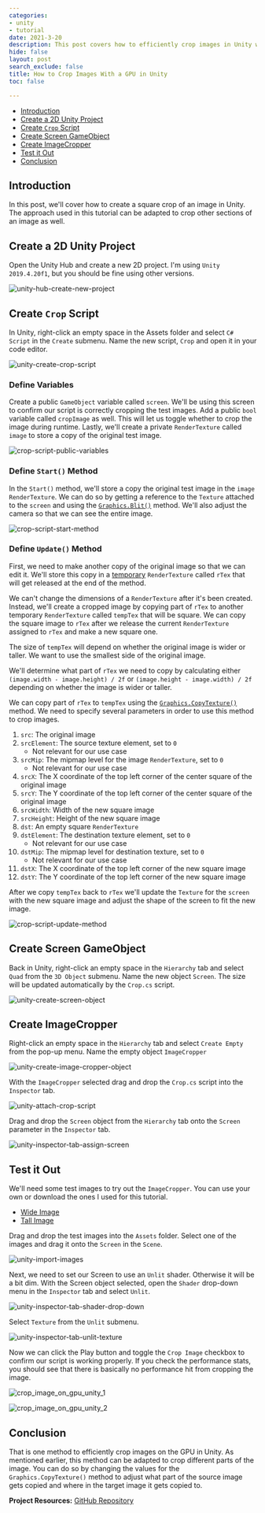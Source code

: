 ```yaml
---
categories:
- unity
- tutorial
date: 2021-3-20
description: This post covers how to efficiently crop images in Unity with a GPU.
hide: false
layout: post
search_exclude: false
title: How to Crop Images With a GPU in Unity
toc: false

---
```


* [Introduction](#introduction)
* [Create a 2D Unity Project](#create-a-2d-unity-project)
* [Create `Crop` Script](#create-crop-script)
* [Create Screen GameObject](#create-screen-gameobject)
* [Create ImageCropper](#create-imagecropper)
* [Test it Out](#test-it-out)
* [Conclusion](#conclusion)



## Introduction

In this post, we'll cover how to create a square crop of an image in Unity. The approach used in this tutorial can be adapted to crop other sections of an image as well.



## Create a 2D Unity Project

Open the Unity Hub and create a new 2D project. I'm using `Unity 2019.4.20f1`, but you should be fine using other versions.

![unity-hub-create-new-project](./images/unity-hub-create-new-project.png)





## Create `Crop` Script

In Unity, right-click an empty space in the Assets folder and select `C# Script` in the `Create` submenu. Name the new script, `Crop` and open it in your code editor.

![unity-create-crop-script](./images/unity-create-flip-script.png)



### Define Variables

Create a public `GameObject` variable called `screen`. We'll be using this screen to confirm our script is correctly cropping the test images. Add a public `bool` variable called `cropImage` as well. This will let us toggle whether to crop the image during runtime. Lastly, we'll create a private `RenderTexture` called `image` to store a copy of the original  test image.

![crop-script-public-variables](./images/crop-script-define-variables.png)



### Define `Start()` Method

In the `Start()` method, we'll store a copy the original test image in the `image` `RenderTexture`. We can do so by getting a reference to the `Texture` attached to the `screen` and using the [`Graphics.Blit()`](https://docs.unity3d.com/ScriptReference/Graphics.Blit.html) method. We'll also adjust the camera so that we can see the entire image. 

![crop-script-start-method](./images/crop-script-start-method.png)



### Define `Update()` Method

First, we need to make another copy of the original image so that we can edit it. We'll store this copy in a [temporary](https://docs.unity3d.com/ScriptReference/RenderTexture.GetTemporary.html) `RenderTexture` called `rTex` that will get released at the end of the method. 

We can't change the dimensions of a `RenderTexture` after it's been created. Instead, we'll create a cropped image by copying part of `rTex` to another temporary `RenderTexture` called `tempTex` that will be square. We can copy the square image to `rTex` after we release the current `RenderTexture` assigned to `rTex` and make a new square one.

The size of `tempTex` will depend on whether the original image is wider or taller. We want to use the smallest side of the original image. 

We'll determine what part of `rTex` we need to copy by calculating either `(image.width - image.height) / 2f` or `(image.height - image.width) / 2f` depending on whether the image is wider or taller.

We can copy part of `rTex` to `tempTex` using the [`Graphics.CopyTexture()`](https://docs.unity3d.com/ScriptReference/Graphics.CopyTexture.html) method. We need to specify several parameters in order to use this method to crop images.

1. `src`: The original image
2. `srcElement`: The source texture element, set to `0`
   * Not relevant for our use case
3. `srcMip`: The mipmap level for the image `RenderTexture`, set to `0`
   * Not relevant for our use case
4. `srcX`: The X coordinate of the top left corner of the center square of the original image
5. `srcY`: The Y coordinate of the top left corner of the center square of the original image
6. `srcWidth`: Width of the new square image
7. `srcHeight`: Height of the new square image
8. `dst`: An empty square `RenderTexture`
9. `dstElement`: The destination texture element, set to `0`
   * Not relevant for our use case
10. `dstMip`: The mipmap level for destination texture, set to `0`
    * Not relevant for our use case
11. `dstX`: The X coordinate of the top left corner of the new square image
12. `dstY`: The Y coordinate of the top left corner of the new square image

After we copy `tempTex` back to `rTex` we'll update the `Texture` for the `screen` with the new square image and adjust the shape of the screen to fit the new image. 

![crop-script-update-method](./images/crop-script-update-method.png)



## Create Screen GameObject

Back in Unity, right-click an empty space in the `Hierarchy` tab and select `Quad` from the `3D Object` submenu. Name the new object `Screen`. The size will be updated automatically by the `Crop.cs` script.

![unity-create-screen-object](./images/unity-create-screen-object.png)

## Create ImageCropper

Right-click an empty space in the `Hierarchy` tab and select `Create Empty` from the pop-up menu. Name the empty object `ImageCropper`

![unity-create-image-cropper-object](./images/unity-create-image-cropper-object.png)

With the `ImageCropper` selected drag and drop the `Crop.cs` script into the `Inspector` tab.

![unity-attach-crop-script](./images/unity-attach-crop-script.png)

Drag and drop the `Screen` object from the `Hierarchy` tab onto the `Screen` parameter in the `Inspector` tab.

![unity-inspector-tab-assign-screen](./images/unity-inspector-tab-assign-screen.png)



## Test it Out

We'll need some test images to try out the `ImageCropper`. You can use your own or download the ones I used for this tutorial.

* [Wide Image](https://drive.google.com/file/d/1abd1RJTu5GvyRqrRfrNjePNX7WPq8mBQ/view?usp=sharing)
* [Tall Image](https://drive.google.com/file/d/1gQZr0vlPYFbvccRSryv0Zou1mPKd5wHj/view?usp=sharing)

 Drag and drop the test images into the `Assets` folder. Select one of the images and drag it onto the `Screen` in the `Scene`. 



![unity-import-images](./images/unity-import-images.png)



Next, we need to set our Screen to use an `Unlit` shader. Otherwise it will be a bit dim. With the Screen object selected, open the `Shader` drop-down menu in the `Inspector` tab and select `Unlit`. 



![unity-inspector-tab-shader-drop-down](./images/unity-inspector-tab-shader-drop-down.png)



Select `Texture` from the `Unlit` submenu.

![unity-inspector-tab-unlit-texture](./images/unity-inspector-tab-unlit-texture.png)



Now we can click the Play button and toggle the `Crop Image` checkbox to confirm our script is working properly. If you check the performance stats, you should see that there is basically no performance hit from cropping the image.

![crop_image_on_gpu_unity_1](./images/crop_image_on_gpu_unity_1.gif)



![crop_image_on_gpu_unity_2](./images/crop_image_on_gpu_unity_2.gif)



## Conclusion

That is one method to efficiently crop images on the GPU in Unity. As mentioned earlier, this method can be adapted to crop different parts of the image. You can do so by changing the values for the `Graphics.CopyTexture()` method to adjust what part of the source image gets copied and where in the target image it gets copied to.



**Project Resources:** [GitHub Repository](https://github.com/cj-mills/Crop-Image-on-GPU-Unity)